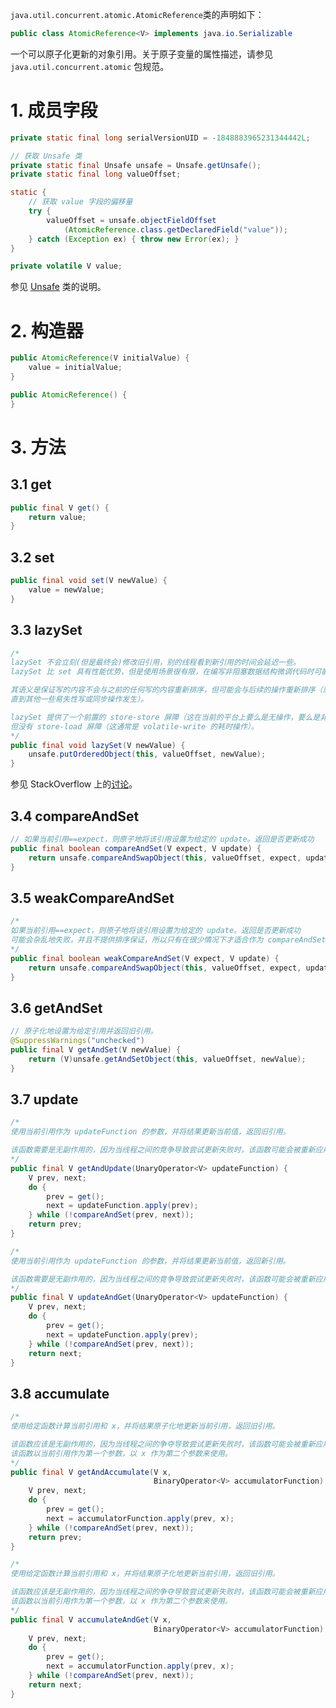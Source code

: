 `java.util.concurrent.atomic.AtomicReference`类的声明如下：
```java
public class AtomicReference<V> implements java.io.Serializable
```
一个可以原子化更新的对象引用。关于原子变量的属性描述，请参见 `java.util.concurrent.atomic` 包规范。

# 1. 成员字段
```java
private static final long serialVersionUID = -1848883965231344442L;

// 获取 Unsafe 类
private static final Unsafe unsafe = Unsafe.getUnsafe();
private static final long valueOffset;

static {
    // 获取 value 字段的偏移量
    try {
        valueOffset = unsafe.objectFieldOffset
            (AtomicReference.class.getDeclaredField("value"));
    } catch (Exception ex) { throw new Error(ex); }
}

private volatile V value;
```
参见 [Unsafe][unsafe] 类的说明。

# 2. 构造器
```java
public AtomicReference(V initialValue) {
    value = initialValue;
}

public AtomicReference() {
}
```

# 3. 方法

## 3.1 get
```java
public final V get() {
    return value;
}
```

## 3.2 set
```java
public final void set(V newValue) {
    value = newValue;
}
```

## 3.3 lazySet
```java
/*
lazySet 不会立刻(但是最终会)修改旧引用，别的线程看到新引用的时间会延迟一些。
lazySet 比 set 具有性能优势，但是使用场景很有限，在编写非阻塞数据结构微调代码时可能会很有用。

其语义是保证写的内容不会与之前的任何写的内容重新排序，但可能会与后续的操作重新排序（或者等价地，可能对其他线程不可见），
直到其他一些易失性写或同步操作发生）。

lazySet 提供了一个前置的 store-store 屏障（这在当前的平台上要么是无操作，要么是非常快速地的），
但没有 store-load 屏障（这通常是 volatile-write 的耗时操作）。
*/
public final void lazySet(V newValue) {
    unsafe.putOrderedObject(this, valueOffset, newValue);
}
```
参见 StackOverflow 上的[讨论][lazyset]。

## 3.4 compareAndSet
```java
// 如果当前引用==expect，则原子地将该引用设置为给定的 update。返回是否更新成功
public final boolean compareAndSet(V expect, V update) {
    return unsafe.compareAndSwapObject(this, valueOffset, expect, update);
}
```

## 3.5 weakCompareAndSet
```java
/*
如果当前引用==expect，则原子地将该引用设置为给定的 update。返回是否更新成功
可能会杂乱地失败，并且不提供排序保证，所以只有在很少情况下才适合作为 compareAndSet 的替代方法。
*/
public final boolean weakCompareAndSet(V expect, V update) {
    return unsafe.compareAndSwapObject(this, valueOffset, expect, update);
}
```

## 3.6 getAndSet
```java
// 原子化地设置为给定引用并返回旧引用。
@SuppressWarnings("unchecked")
public final V getAndSet(V newValue) {
    return (V)unsafe.getAndSetObject(this, valueOffset, newValue);
}
```

## 3.7 update
```java
/*
使用当前引用作为 updateFunction 的参数，并将结果更新当前值，返回旧引用。

该函数需要是无副作用的，因为当线程之间的竞争导致尝试更新失败时，该函数可能会被重新应用。
*/
public final V getAndUpdate(UnaryOperator<V> updateFunction) {
    V prev, next;
    do {
        prev = get();
        next = updateFunction.apply(prev);
    } while (!compareAndSet(prev, next));
    return prev;
}

/*
使用当前引用作为 updateFunction 的参数，并将结果更新当前值，返回新引用。

该函数需要是无副作用的，因为当线程之间的竞争导致尝试更新失败时，该函数可能会被重新应用。
*/
public final V updateAndGet(UnaryOperator<V> updateFunction) {
    V prev, next;
    do {
        prev = get();
        next = updateFunction.apply(prev);
    } while (!compareAndSet(prev, next));
    return next;
}
```

## 3.8 accumulate
```java
/*
使用给定函数计算当前引用和 x，并将结果原子化地更新当前引用，返回旧引用。

该函数应该是无副作用的，因为当线程之间的争夺导致尝试更新失败时，该函数可能会被重新应用。
该函数以当前引用作为第一个参数，以 x 作为第二个参数来使用。
*/
public final V getAndAccumulate(V x,
                                BinaryOperator<V> accumulatorFunction) {
    V prev, next;
    do {
        prev = get();
        next = accumulatorFunction.apply(prev, x);
    } while (!compareAndSet(prev, next));
    return prev;
}

/*
使用给定函数计算当前引用和 x，并将结果原子化地更新当前引用，返回旧引用。

该函数应该是无副作用的，因为当线程之间的争夺导致尝试更新失败时，该函数可能会被重新应用。
该函数以当前引用作为第一个参数，以 x 作为第二个参数来使用。
*/
public final V accumulateAndGet(V x,
                                BinaryOperator<V> accumulatorFunction) {
    V prev, next;
    do {
        prev = get();
        next = accumulatorFunction.apply(prev, x);
    } while (!compareAndSet(prev, next));
    return next;
}
```


[unsafe]: ../../../../sun_/misc/Unsafe.md
[lazyset]: https://stackoverflow.com/questions/1468007/atomicinteger-lazyset-vs-set